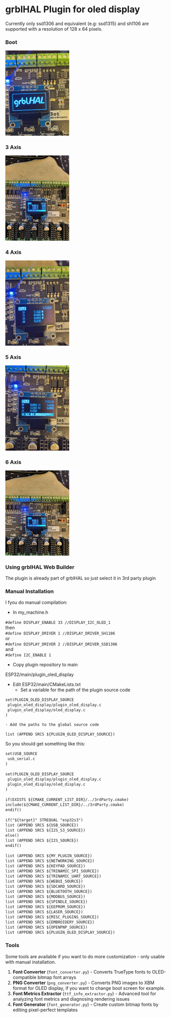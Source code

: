 # grblHAL Plugin for oled display

Currently only ssd1306 and equivalent (e.g: ssd1315) and sh1106 are supported with a resolution of 128 x 64 pixels.

### Boot
<img src="https://raw.githubusercontent.com/luc-github/Plugin_oled_display/refs/heads/main/pictures/boot.jpg" alt="drawing" width="200"/>

### 3 Axis
<img src="https://raw.githubusercontent.com/luc-github/Plugin_oled_display/refs/heads/main/pictures/3axis.jpg" alt="drawing" width="200"/>

### 4 Axis
<img src="https://raw.githubusercontent.com/luc-github/Plugin_oled_display/refs/heads/main/pictures/4axis.jpg" alt="drawing" width="200"/>

### 5 Axis
<img src="https://raw.githubusercontent.com/luc-github/Plugin_oled_display/refs/heads/main/pictures/5axis.jpg" alt="drawing" width="200"/>

### 6 Axis
<img src="https://raw.githubusercontent.com/luc-github/Plugin_oled_display/refs/heads/main/pictures/6axis.jpg" alt="drawing" width="200"/>

### Using grblHAL Web Builder

The plugin is already part of grblHAL so just select it in 3rd party plugin

### Manual Installation
I fyou do manual compilation:

* In my_machine.h

`#define DISPLAY_ENABLE 33 //DISPLAY_I2C_OLED_1 `   
then    
`#define DISPLAY_DRIVER 1 //DISPLAY_DRIVER_SH1106`   
or    
`#define DISPLAY_DRIVER 2 //DISPLAY_DRIVER_SSD1306`   
and    
`#define I2C_ENABLE 1`   

* Copy plugin repository to  main 

ESP32/main/plugin_oled_display

* Edit ESP32/main/CMakeLists.txt
    - Set a variable for the path of the plugin source code
    
```
set(PLUGIN_OLED_DISPLAY_SOURCE
 plugin_oled_display/plugin_oled_display.c
 plugin_oled_display/oled_display.c
)
```
    - Add the paths to the global source code
    
```
list (APPEND SRCS ${PLUGIN_OLED_DISPLAY_SOURCE})

```

So you should get something like this:

```
set(USB_SOURCE
 usb_serial.c
)

set(PLUGIN_OLED_DISPLAY_SOURCE
 plugin_oled_display/plugin_oled_display.c
 plugin_oled_display/oled_display.c
)

if(EXISTS ${CMAKE_CURRENT_LIST_DIR}/../3rdParty.cmake)
include(${CMAKE_CURRENT_LIST_DIR}/../3rdParty.cmake)
endif()

if("${target}" STREQUAL "esp32s3")
list (APPEND SRCS ${USB_SOURCE})
list (APPEND SRCS ${I2S_S3_SOURCE})
else()
list (APPEND SRCS ${I2S_SOURCE})
endif()

list (APPEND SRCS ${MY_PLUGIN_SOURCE})
list (APPEND SRCS ${NETWORKING_SOURCE})
list (APPEND SRCS ${KEYPAD_SOURCE})
list (APPEND SRCS ${TRINAMIC_SPI_SOURCE})
list (APPEND SRCS ${TRINAMIC_UART_SOURCE})
list (APPEND SRCS ${WEBUI_SOURCE})
list (APPEND SRCS ${SDCARD_SOURCE})
list (APPEND SRCS ${BLUETOOTH_SOURCE})
list (APPEND SRCS ${MODBUS_SOURCE})
list (APPEND SRCS ${SPINDLE_SOURCE})
list (APPEND SRCS ${EEPROM_SOURCE})
list (APPEND SRCS ${LASER_SOURCE})
list (APPEND SRCS ${MISC_PLUGINS_SOURCE})
list (APPEND SRCS ${EMBROIDERY_SOURCE})
list (APPEND SRCS ${OPENPNP_SOURCE})
list (APPEND SRCS ${PLUGIN_OLED_DISPLAY_SOURCE})
```

### Tools

Some tools are available if you want to do more customization - only usable with manual installation.    

1. **Font Converter** (`font_converter.py`) - Converts TrueType fonts to OLED-compatible bitmap font arrays
2. **PNG Converter** (`png_converter.py`) - Converts PNG images to XBM format for OLED display, if you want to change boot screen for example.
3. **Font Metrics Extractor** (`ttf_info_extractor.py`) - Advanced tool for analyzing font metrics and diagnosing rendering issues
4. **Font Generator** (`font_generator.py`) - Create custom bitmap fonts by editing pixel-perfect templates
